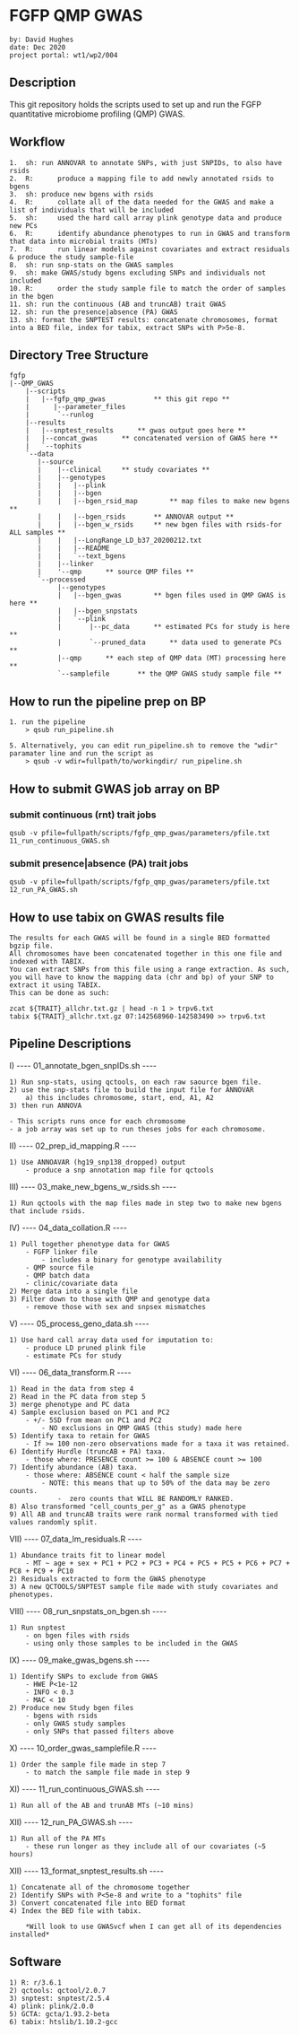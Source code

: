 # FGFP QMP GWAS
	by: David Hughes
	date: Dec 2020
	project portal: wt1/wp2/004

## Description

This git repository holds the scripts used to set up and run the FGFP quantitative microbiome profiling (QMP) GWAS. 

## Workflow

	1.  sh:	run ANNOVAR to annotate SNPs, with just SNPIDs, to also have rsids
	2.  R:		produce a mapping file to add newly annotated rsids to bgens
	3.  sh:	produce new bgens with rsids
	4.  R:		collate all of the data needed for the GWAS and make a list of individuals that will be included
	5.  sh: 	used the hard call array plink genotype data and produce new PCs
	6.  R:		identify abundance phenotypes to run in GWAS and transform that data into microbial traits (MTs)
	7.  R:		run linear models against covariates and extract residuals & produce the study sample-file
	8.  sh:	run snp-stats on the GWAS samples
	9.  sh:	make GWAS/study bgens excluding SNPs and individuals not included
	10. R:		order the study sample file to match the order of samples in the bgen
	11. sh:	run the continuous (AB and truncAB) trait GWAS
	12. sh:	run the presence|absence (PA) GWAS
	13. sh:	format the SNPTEST results: concatenate chromosomes, format into a BED file, index for tabix, extract SNPs with P>5e-8.
	 

## Directory Tree Structure

	fgfp
	|--QMP_GWAS
		|--scripts
		|	|--fgfp_qmp_gwas			** this git repo **
		|	   |--parameter_files
		|		`--runlog
		|--results
		|  	|--snptest_results		** gwas output goes here **
		|	|--concat_gwas		** concatenated version of GWAS here **
		|	`--tophits
		`--data
		   |--source
		   |	|--clinical		** study covariates **
		   |	|--genotypes
		   |	|   |--plink		
		   |	|   |--bgen
		   |	|   |--bgen_rsid_map		** map files to make new bgens **
		   |	|   |--bgen_rsids		** ANNOVAR output ** 
		   |	|   |--bgen_w_rsids		** new bgen files with rsids-for ALL samples **
		   |	|   |--LongRange_LD_b37_20200212.txt
		   |	|   |--README
		   |    |   `--text_bgens
		   |	|--linker
		   |    '--qmp		** source QMP files **
		   `--processed
				|--genotypes
				|   |--bgen_gwas		** bgen files used in QMP GWAS is here **
				|   |--bgen_snpstats
				|   `--plink
				|		|--pc_data		** estimated PCs for study is here **
				|		`--pruned_data		** data used to generate PCs **
				|--qmp		** each step of QMP data (MT) processing here **
				`--samplefile		** the QMP GWAS study sample file **
				

## How to run the pipeline prep on BP
	1. run the pipeline
		> qsub run_pipeline.sh
	
	5. Alternatively, you can edit run_pipeline.sh to remove the "wdir" paramater line and run the script as
		> qsub -v wdir=fullpath/to/workingdir/ run_pipeline.sh


## How to submit GWAS job array on BP

### submit continuous (rnt) trait jobs 
	qsub -v pfile=fullpath/scripts/fgfp_qmp_gwas/parameters/pfile.txt 11_run_continuous_GWAS.sh

### submit presence|absence (PA) trait jobs
	qsub -v pfile=fullpath/scripts/fgfp_qmp_gwas/parameters/pfile.txt 12_run_PA_GWAS.sh


## How to use tabix on GWAS results file

	The results for each GWAS will be found in a single BED formatted bgzip file.
	All chromosomes have been concatenated together in this one file and indexed with TABIX.
	You can extract SNPs from this file using a range extraction. As such, you will have to know the mapping data (chr and bp) of your SNP to extract it using TABIX. 
	This can be done as such:

	zcat ${TRAIT}_allchr.txt.gz | head -n 1 > trpv6.txt
	tabix ${TRAIT}_allchr.txt.gz 07:142568960-142583490 >> trpv6.txt

## Pipeline Descriptions

I) ---- 01_annotate_bgen_snpIDs.sh ----

	1) Run snp-stats, using qctools, on each raw saource bgen file. 
	2) use the snp-stats file to build the input file for ANNOVAR
		a) this includes chromosome, start, end, A1, A2
	3) then run ANNOVA
	
	- This scripts runs once for each chromosome
	- a job array was set up to run theses jobs for each chromosome. 

II) ---- 02_prep_id_mapping.R ----

	1) Use ANNOAVAR (hg19_snp138_dropped) output
		- produce a snp annotation map file for qctools

III) ---- 03_make_new_bgens_w_rsids.sh ----

	1) Run qctools with the map files made in step two to make new bgens that include rsids.

IV) ---- 04_data_collation.R ----

	1) Pull together phenotype data for GWAS
		- FGFP linker file
			- includes a binary for genotype availability
		- QMP source file
		- QMP batch data
		- clinic/covariate data
	2) Merge data into a single file
	3) Filter down to those with QMP and genotype data
		- remove those with sex and snpsex mismatches

V) ---- 05_process_geno_data.sh ----

	1) Use hard call array data used for imputation to:
		- produce LD pruned plink file
		- estimate PCs for study

VI) ---- 06_data_transform.R ----

	1) Read in the data from step 4
	2) Read in the PC data from step 5
	3) merge phenotype and PC data
	4) Sample exclusion based on PC1 and PC2
		- +/- 5SD from mean on PC1 and PC2
			- NO exclusions in QMP GWAS (this study) made here
	5) Identify taxa to retain for GWAS
		- If >= 100 non-zero observations made for a taxa it was retained.
	6) Identify Hurdle (truncAB + PA) taxa.
		- those where: PRESENCE count >= 100 & ABSENCE count >= 100
	7) Identify abundance (AB) taxa.
		- those where: ABSENCE count < half the sample size
			- NOTE: this means that up to 50% of the data may be zero counts.
				-  zero counts that WILL BE RANDOMLY RANKED.
	8) Also transformed "cell_counts_per_g" as a GWAS phenotype
	9) All AB and truncAB traits were rank normal transformed with tied values randomly split.

VII) ---- 07_data_lm_residuals.R ----

	1) Abundance traits fit to linear model
		- MT ~ age + sex + PC1 + PC2 + PC3 + PC4 + PC5 + PC5 + PC6 + PC7 + PC8 + PC9 + PC10
	2) Residuals extracted to form the GWAS phenotype
	3) A new QCTOOLS/SNPTEST sample file made with study covariates and phenotypes. 

VIII) ---- 08_run_snpstats_on_bgen.sh ----

	1) Run snptest 
		- on bgen files with rsids
		- using only those samples to be included in the GWAS

IX) ---- 09_make_gwas_bgens.sh ----

	1) Identify SNPs to exclude from GWAS
		- HWE P<1e-12
		- INFO < 0.3
		- MAC < 10
	2) Produce new Study bgen files
		- bgens with rsids
		- only GWAS study samples
		- only SNPs that passed filters above
		
X) ---- 10_order_gwas_samplefile.R ----

	1) Order the sample file made in step 7 
		- to match the sample file made in step 9

XI) ---- 11_run_continuous_GWAS.sh ----

	1) Run all of the AB and trunAB MTs (~10 mins)

XII) ---- 12_run_PA_GWAS.sh ----

	1) Run all of the PA MTs
		- these run longer as they include all of our covariates (~5 hours)

XII) ---- 13_format_snptest_results.sh ----

	1) Concatenate all of the chromosome together
	2) Identify SNPs with P<5e-8 and write to a "tophits" file
	3) Convert concatenated file into BED format
	4) Index the BED file with tabix. 
	
		*Will look to use GWASvcf when I can get all of its dependencies installed* 


## Software

	1) R: r/3.6.1
	2) qctools: qctool/2.0.7
	3) snptest: snptest/2.5.4
	4) plink: plink/2.0.0
	5) GCTA: gcta/1.93.2-beta
	6) tabix: htslib/1.10.2-gcc